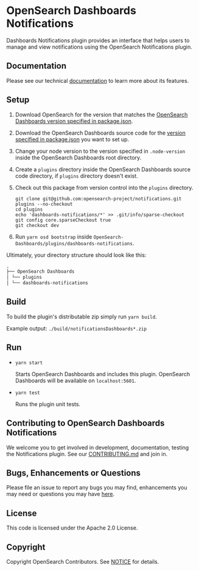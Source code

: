 # OpenSearch Dashboards Notifications

Dashboards Notifications plugin provides an interface that helps users to manage and view notifications using the OpenSearch Notifications plugin.

## Documentation

Please see our technical [documentation](https://opensearch.org/docs/) to learn more about its features.

## Setup

1. Download OpenSearch for the version that matches the [OpenSearch Dashboards version specified in package.json](./package.json#L7).
1. Download the OpenSearch Dashboards source code for the [version specified in package.json](./package.json#L7) you want to set up.

1. Change your node version to the version specified in `.node-version` inside the OpenSearch Dashboards root directory.
1. Create a `plugins` directory inside the OpenSearch Dashboards source code directory, if `plugins` directory doesn't exist.
1. Check out this package from version control into the `plugins` directory.
   ```
   git clone git@github.com:opensearch-project/notifications.git plugins --no-checkout
   cd plugins
   echo 'dashboards-notifications/*' >> .git/info/sparse-checkout
   git config core.sparseCheckout true
   git checkout dev
   ```
1. Run `yarn osd bootstrap` inside `OpenSearch-Dashboards/plugins/dashboards-notifications`.

Ultimately, your directory structure should look like this:

```md
.
├── OpenSearch Dashboards
│ └── plugins
│ └── dashboards-notifications
```

## Build

To build the plugin's distributable zip simply run `yarn build`.

Example output: `./build/notificationsDashboards*.zip`

## Run

- `yarn start`

  Starts OpenSearch Dashboards and includes this plugin. OpenSearch Dashboards will be available on `localhost:5601`.

- `yarn test`

  Runs the plugin unit tests.

## Contributing to OpenSearch Dashboards Notifications

We welcome you to get involved in development, documentation, testing the Notifications plugin. See our [CONTRIBUTING.md](CONTRIBUTING.md) and join in.

## Bugs, Enhancements or Questions

Please file an issue to report any bugs you may find, enhancements you may need or questions you may have [here](https://github.com/opensearch-project/notifications/issues).

## License

This code is licensed under the Apache 2.0 License.

## Copyright

Copyright OpenSearch Contributors. See [NOTICE](./NOTICE) for details.
